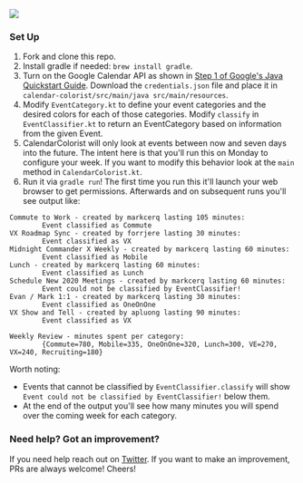 ![](https://media.giphy.com/media/lMsEyjXXklEn1ybtYt/giphy.gif)

### Set Up
1. Fork and clone this repo.
1. Install gradle if needed: `brew install gradle`.
1. Turn on the Google Calendar API as shown in [Step 1 of Google's Java Quickstart Guide][1]. 
Download the `credentials.json` file and place it in `calendar-colorist/src/main/java src/main/resources`.
1. Modify `EventCategory.kt` to define your event categories and the desired colors for each of those categories. 
Modify `classify` in `EventClassifier.kt` to return an EventCategory based on information from the given Event.
1. CalendarColorist will only look at events between now and seven days into the future. 
The intent here is that you'll run this on Monday to configure your week. 
If you want to modify this behavior look at the `main` method in `CalendarColorist.kt`.
1. Run it via `gradle run`! 
The first time you run this it'll launch your web browser to get permissions.
Afterwards and on subsequent runs you'll see output like:

````
Commute to Work - created by markcerq lasting 105 minutes:
        Event classified as Commute
VX Roadmap Sync - created by forrjere lasting 30 minutes:
        Event classified as VX
Midnight Commander X Weekly - created by markcerq lasting 60 minutes:
        Event classified as Mobile
Lunch - created by markcerq lasting 60 minutes:
        Event classified as Lunch
Schedule New 2020 Meetings - created by markcerq lasting 60 minutes:
        Event could not be classified by EventClassifier!
Evan / Mark 1:1 - created by markcerq lasting 30 minutes:
        Event classified as OneOnOne
VX Show and Tell - created by apluong lasting 90 minutes:
        Event classified as VX

Weekly Review - minutes spent per category:
        {Commute=780, Mobile=335, OneOnOne=320, Lunch=300, VE=270, VX=240, Recruiting=180}
````

Worth noting:
 * Events that cannot be classified by `EventClassifier.classify` will show `Event could not be classified by EventClassifier!` below them.
 * At the end of the output you'll see how many minutes you will spend over the coming week for each category. 

### Need help? Got an improvement?
If you need help reach out on [Twitter][2]. If you want to make an improvement, PRs are always welcome! Cheers!

[1]: https://developers.google.com/calendar/quickstart/java
[2]: https://twitter.com/markmcerqueira
